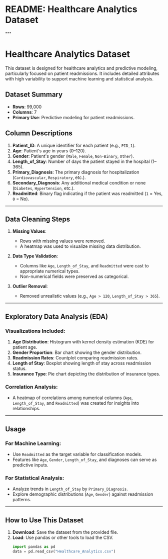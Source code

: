 # README: Healthcare Analytics Dataset

"""
# Healthcare Analytics Dataset

This dataset is designed for healthcare analytics and predictive modeling, particularly focused on patient readmissions. 
It includes detailed attributes with high variability to support machine learning and statistical analysis.

## Dataset Summary

- **Rows**: 99,000
- **Columns**: 7
- **Primary Use**: Predictive modeling for patient readmissions.

## Column Descriptions

1. **Patient_ID**: A unique identifier for each patient (e.g., `PID_1`).
2. **Age**: Patient's age in years (0–120).
3. **Gender**: Patient's gender (`Male`, `Female`, `Non-Binary`, `Other`).
4. **Length_of_Stay**: Number of days the patient stayed in the hospital (1–365).
5. **Primary_Diagnosis**: The primary diagnosis for hospitalization (`Cardiovascular`, `Respiratory`, etc.).
6. **Secondary_Diagnosis**: Any additional medical condition or none (`Diabetes`, `Hypertension`, etc.).
7. **Readmitted**: Binary flag indicating if the patient was readmitted (`1` = Yes, `0` = No).

---

## Data Cleaning Steps

1. **Missing Values**:
   - Rows with missing values were removed.
   - A heatmap was used to visualize missing data distribution.

2. **Data Type Validation**:
   - Columns like `Age`, `Length_of_Stay`, and `Readmitted` were cast to appropriate numerical types.
   - Non-numerical fields were preserved as categorical.

3. **Outlier Removal**:
   - Removed unrealistic values (e.g., `Age > 120`, `Length_of_Stay > 365`).

---

## Exploratory Data Analysis (EDA)

### Visualizations Included:
1. **Age Distribution**: Histogram with kernel density estimation (KDE) for patient age.
2. **Gender Proportion**: Bar chart showing the gender distribution.
3. **Readmission Rates**: Countplot comparing readmission rates.
4. **Length of Stay**: Boxplot showing length of stay across readmission status.
5. **Insurance Type**: Pie chart depicting the distribution of insurance types.

### Correlation Analysis:
- A heatmap of correlations among numerical columns (`Age`, `Length_of_Stay`, and `Readmitted`) was created for insights into relationships.

---

## Usage

### For Machine Learning:
- Use `Readmitted` as the target variable for classification models.
- Features like `Age`, `Gender`, `Length_of_Stay`, and diagnoses can serve as predictive inputs.

### For Statistical Analysis:
- Analyze trends in `Length_of_Stay` by `Primary_Diagnosis`.
- Explore demographic distributions (`Age`, `Gender`) against readmission patterns.

---

## How to Use This Dataset

1. **Download**: Save the dataset from the provided file.
2. **Load**: Use pandas or other tools to load the CSV.
   ```python
   import pandas as pd
   data = pd.read_csv("Healthcare_Analytics.csv")
